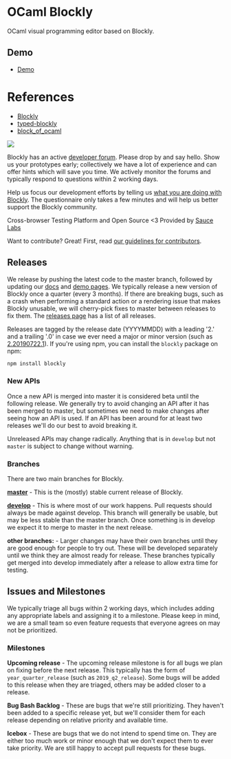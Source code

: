 # OCaml Blockly
OCaml visual programming editor based on Blockly.

## Demo

* [Demo](https://harukamm.github.io/ocaml-blockly/)

# References

* [Blockly](https://developers.google.com/blockly/)
* [typed-blockly](https://github.com/UCSD-PL/typed-blockly.git)
* [block_of_ocaml](https://github.com/harukamm/block_of_ocaml)

![](https://developers.google.com/blockly/images/sample.png)

Blockly has an active [developer forum](https://groups.google.com/forum/#!forum/blockly).  Please drop by and say hello. Show us your prototypes early; collectively we have a lot of experience and can offer hints which will save you time. We actively monitor the forums and typically respond to questions within 2 working days.

Help us focus our development efforts by telling us [what you are doing with
Blockly](https://developers.google.com/blockly/registration).  The questionnaire only takes
a few minutes and will help us better support the Blockly community.

Cross-browser Testing Platform and Open Source <3 Provided by [Sauce Labs](https://saucelabs.com)

Want to contribute? Great! First, read [our guidelines for contributors](https://developers.google.com/blockly/guides/modify/contributing).

## Releases

We release by pushing the latest code to the master branch, followed by updating our [docs](https://developers.google.com/blockly) and [demo pages](https://blockly-demo.appspot.com). We typically release a new version of Blockly once a quarter (every 3 months). If there are breaking bugs, such as a crash when performing a standard action or a rendering issue that makes Blockly unusable, we will cherry-pick fixes to master between releases to fix them. The [releases page](https://github.com/google/blockly/releases) has a list of all releases.

Releases are tagged by the release date (YYYYMMDD) with a leading '2.' and a trailing '.0' in case we ever need a major or minor version (such as [2.20190722.1](https://github.com/google/blockly/tree/2.20190722.1)). If you're using npm, you can install the ``blockly`` package on npm: 
```bash
npm install blockly
```

### New APIs

Once a new API is merged into master it is considered beta until the following release. We generally try to avoid changing an API after it has been merged to master, but sometimes we need to make changes after seeing how an API is used. If an API has been around for at least two releases we'll do our best to avoid breaking it.

Unreleased APIs may change radically. Anything that is in `develop` but not `master` is subject to change without warning.

### Branches

There are two main branches for Blockly.

**[master](https://github.com/google/blockly)** - This is the (mostly) stable current release of Blockly.

**[develop](https://github.com/google/blockly/tree/develop)** - This is where most of our work happens. Pull requests should always be made against develop. This branch will generally be usable, but may be less stable than the master branch. Once something is in develop we expect it to merge to master in the next release.

**other branches:** - Larger changes may have their own branches until they are good enough for people to try out. These will be developed separately until we think they are almost ready for release. These branches typically get merged into develop immediately after a release to allow extra time for testing.

## Issues and Milestones

We typically triage all bugs within 2 working days, which includes adding any appropriate labels and assigning it to a milestone. Please keep in mind, we are a small team so even feature requests that everyone agrees on may not be prioritized.

### Milestones

**Upcoming release** - The upcoming release milestone is for all bugs we plan on fixing before the next release. This typically has the form of `year_quarter_release` (such as `2019_q2_release`). Some bugs will be added to this release when they are triaged, others may be added closer to a release.

**Bug Bash Backlog** - These are bugs that we're still prioritizing. They haven't been added to a specific release yet, but we'll consider them for each release depending on relative priority and available time.

**Icebox** - These are bugs that we do not intend to spend time on. They are either too much work or minor enough that we don't expect them to ever take priority. We are still happy to accept pull requests for these bugs.
